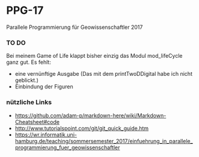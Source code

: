 # PPG-17
Parallele Programmierung für Geowissenschaftler 2017

### TO DO
Bei meinem Game of Life klappt bisher einzig das Modul mod_lifeCycle ganz gut.
Es fehlt: 
- eine vernünftige Ausgabe (Das mit dem printTwoDDigital habe ich nicht geblickt.)
- Einbindung der Figuren

### nützliche Links
- https://github.com/adam-p/markdown-here/wiki/Markdown-Cheatsheet#code
- http://www.tutorialspoint.com/git/git_quick_guide.htm
- https://wr.informatik.uni-hamburg.de/teaching/sommersemester_2017/einfuehrung_in_parallele_programmierung_fuer_geowissenschaftler

